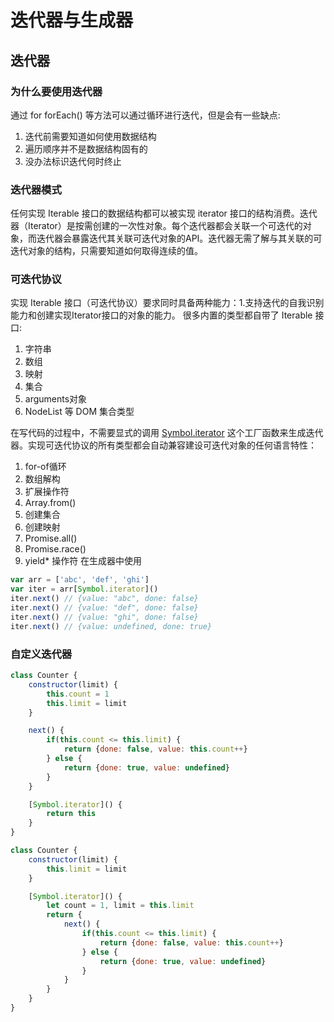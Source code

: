 # 迭代器与生成器
## 迭代器
### 为什么要使用迭代器
通过 for  forEach() 等方法可以通过循环进行迭代，但是会有一些缺点:
1. 迭代前需要知道如何使用数据结构
2. 遍历顺序并不是数据结构固有的
3. 没办法标识迭代何时终止

### 迭代器模式
任何实现 Iterable 接口的数据结构都可以被实现 iterator 接口的结构消费。迭代器（Iterator）是按需创建的一次性对象。每个迭代器都会关联一个可迭代的对象，而迭代器会暴露迭代其关联可迭代对象的API。迭代器无需了解与其关联的可迭代对象的结构，只需要知道如何取得连续的值。

### 可迭代协议
实现 Iterable 接口（可迭代协议）要求同时具备两种能力：1.支持迭代的自我识别能力和创建实现Iterator接口的对象的能力。
很多内置的类型都自带了 Iterable 接口:
1. 字符串
2. 数组
3. 映射
4. 集合
5. arguments对象
6. NodeList 等 DOM 集合类型
   
在写代码的过程中，不需要显式的调用 [Symbol.iterator]() 这个工厂函数来生成迭代器。实现可迭代协议的所有类型都会自动兼容建设可迭代对象的任何语言特性：
1. for-of循环
2. 数组解构
3. 扩展操作符
4. Array.from()
5. 创建集合
6. 创建映射
7. Promise.all()
8. Promise.race()
9. yield* 操作符 在生成器中使用

```js
var arr = ['abc', 'def', 'ghi']
var iter = arr[Symbol.iterator]()
iter.next() // {value: "abc", done: false}
iter.next() // {value: "def", done: false}
iter.next() // {value: "ghi", done: false}
iter.next() // {value: undefined, done: true}
```

### 自定义迭代器
```js
class Counter {
    constructor(limit) {
        this.count = 1
        this.limit = limit
    }

    next() {
        if(this.count <= this.limit) {
            return {done: false, value: this.count++}
        } else {
            return {done: true, value: undefined}
        }
    }

    [Symbol.iterator]() {
        return this
    }
}
```

```js
class Counter {
    constructor(limit) {
        this.limit = limit
    }

    [Symbol.iterator]() {
        let count = 1, limit = this.limit
        return {
            next() {
                if(this.count <= this.limit) {
                    return {done: false, value: this.count++}
                } else {
                    return {done: true, value: undefined}
                }
            }
        }
    }
}
```